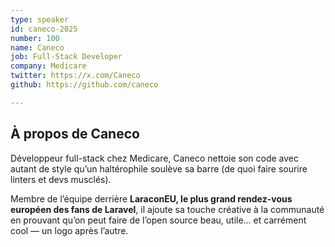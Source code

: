 ```yaml
---
type: speaker
id: caneco-2025
number: 100
name: Caneco
job: Full-Stack Developer
company: Medicare
twitter: https://x.com/Caneco
github: https://github.com/caneco 

---
```


## À propos de Caneco

Développeur full-stack chez Medicare, Caneco nettoie son code avec autant de style qu’un haltérophile soulève sa barre (de quoi faire sourire linters et devs musclés). 

Membre de l’équipe derrière **LaraconEU, le plus grand rendez-vous européen des fans de Laravel**, il ajoute sa touche créative à la communauté en prouvant qu’on peut faire de l’open source beau, utile… et carrément cool — un logo après l’autre.
